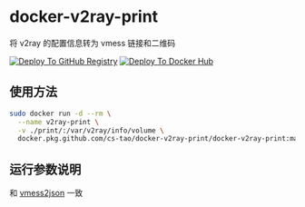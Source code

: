 # docker-v2ray-print

将 v2ray 的配置信息转为 vmess 链接和二维码

[![Deploy To GitHub Registry](https://github.com/CS-Tao/docker-v2ray-print/workflows/Deploy%20To%20GitHub%20Registry/badge.svg)](https://github.com/CS-Tao/docker-v2ray-print/packages/101776?version=master)
[![Deploy To Docker Hub](https://github.com/CS-Tao/docker-v2ray-print/workflows/Deploy%20To%20Docker%20Hub/badge.svg)](https://hub.docker.com/r/cstao/docker-v2ray-print)

## 使用方法

```bash
sudo docker run -d --rm \
  --name v2ray-print \
  -v ./print/:/var/v2ray/info/volume \
  docker.pkg.github.com/cs-tao/docker-v2ray-print/docker-v2ray-print:master
```

## 运行参数说明

和 [vmess2json](https://github.com/boypt/vmess2json/wiki/json2vmess) 一致
